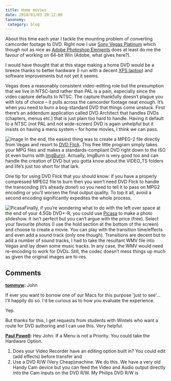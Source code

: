 ```yaml
---
title: Home movies
date: 2010/01/03 20:12:00
taxonomy: 
 category: blog 
---
```


About this time each year I tackle the mounting problem of converting camcorder footage to DVD. Right now I use [Sony Vegas Platinum](http://www.sonycreativesoftware.com/moviestudiope) which though not as nice as [Adobe Photoshop Elements](http://www.adobe.com/products/photoshopelwin/) does at least do me the favour of working on 64-bit Win (Adobe, what gives here?).

I would have thought that at this stage making a home DVD would be a breeze thanks to better hardware (I run with a decent [XPS laptop](http://reviews.cnet.com/laptops/dell-xps-m1330/4505-3121_7-32465545.html)) and software improvements but not yet it seems.

Vegas does a reasonably consistent video-editing role but the presumption that we live in NTSC-land rather than PAL is a pain, especially since the video capture defaults to NTSC. The capture thankfully doesn’t plague you with lots of choice – it pulls across the camcorder footage neat enough. It’s when you need to burn a bog-standard DVD that things come unstuck. First there’s an addendum application called DVD Architect that handles DVDs (chapters, menus etc.) that is just plain too hard to handle. Having it default to a NTSC (not PAL and not wide-screen) DVD is again unhelpful but it insists on having a menu system – for home movies, I think we can pass.

![image](http://lh3.ggpht.com/_-8eBgLSYyzA/S0D6HUspRKI/AAAAAAAAdlY/GLTHCWg9h2s/image%5B4%5D.png?imgmax=800) In the end, the easiest thing was to create a MPEG-2 file directly from Vegas and resort to [DVD Flick](http://www.dvdflick.net/). This free little program simply takes your MPG files and makes a standards-compliant DVD right down to the ISO (it even burns with [ImgBurn](http://www.imgburn.com/)). Actually, ImgBurn is very good too and can handle the creation of DVD but you gotta know about the VIDEO_TS folders and life’s just too short for that lark.

One tip for using DVD Flick that you should know: if you have a properly compressed MPEG2 file to burn then you won’t need DVD Flick to handle the transcoding (it’s already done!) so you need to tell it to pass on MPG2 encoding or you’ll worsen the final output quality. To top it all, avoid a second encoding significantly expedites the whole process.

![Picasa](http://picasa.google.com/images/logo.jpg)Finally, if you’re wondering what to do with the left over space at the end of your 4.5Gb DVD+-R, you could use [Picasa](http://picasa.google.com/) to make a photo slideshow. It isn’t perfect but you can’t argue with the price (free). Select your favourite photos (I use the hold section at the bottom of the screen) and choose to create a movie. You can play with the transition time/effects and even add a sound track (only one though). Transitions are decent but to add a number of sound tracks, I had to take the resultant WMV file into Vegas and lay down some music tracks. In any case, the WMV would need re-encoding to work for DVDs. Still, the codec doesn’t mess things up much as given the original images are hi-res.

## Comments

**[tommyw](#18 "2010-01-04 00:42:21"):** John

If ever you want to borrow one of our Macs for this purpose 'just to see'... I'll happily do so. I'd be curious as to how you evaluate the experience.

Yep.

But thanks for this, I get requests from students with Wintels who want a route for DVD authoring and I can use this. Very helpful.

**[Paul Powell](#19 "2010-01-08 14:01:49"):** Hey John. If a Menu is not a Priority. You could take the Hardware Option.

1. Does your Video Recorder have an editing option built in? You could edit (add effects) before transfer and
2. Use a DVD R/W (Very Cheap)machine. We do this. We have a very old Handy Cam device but you can feed the Video and Audio output directly into the Cam inputs on the DVD R/W. My Philips DVD R/W is



